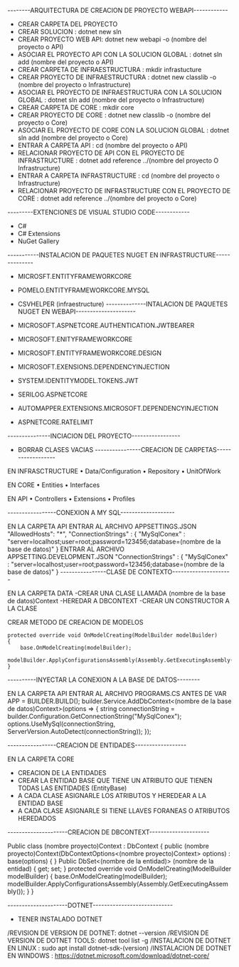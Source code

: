 --------ARQUITECTURA DE CREACION DE PROYECTO WEBAPI------------
* CREAR CARPETA DEL PROYECTO
* CREAR SOLUCION : dotnet new sln
* CREAR PROYECTO WEB API: dotnet new webapi -o (nombre del proyecto o API)
* ASOCIAR EL PROYECTO API CON LA SOLUCION GLOBAL : dotnet sln add (nombre del proyecto o API)
* CREAR CARPETA DE INFRAESTRUCTURA : mkdir infrastucture
* CREAR PROYECTO DE INFRAESTRUCTURA : dotnet new classlib -o (nombre del proyecto o Infrastructure)
* ASOCIAR EL PROYECTO DE INFRAESTRUCTURA CON LA SOLUCION GLOBAL : dotnet sln add (nombre del proyecto o Infrastructure)
* CREAR CARPETA DE CORE : mkdir core
* CREAR PROYECTO DE CORE : dotnet new classlib -o (nombre del proyecto o Core)
* ASOCIAR EL PROYECTO DE CORE CON LA SOLUCION GLOBAL : dotnet sln add (nombre del proyecto o Core)
* ENTRAR A CARPETA API : cd (nombre del proyecto o API)
* RELACIONAR PROYECTO DE API CON EL PROYECTO DE INFRASTRUCTURE : dotnet add reference ../(nombre del proyecto O Infrastructure)
* ENTRAR A CARPETA INFRASTRUCTURE : cd (nombre del proyecto o Infrastructure)
* RELACIONAR PROYECTO DE INFRASTRUCTURE CON EL PROYECTO DE CORE : dotnet add reference ../(nombre del proyecto o Core)

---------EXTENCIONES DE VISUAL STUDIO CODE------------
* C#
* C# Extensions
* NuGet Gallery

-----------INSTALACION DE PAQUETES NUGET EN INFRASTRUCTURE--------------

- MICROSFT.ENTITYFRAMEWORKCORE
- POMELO.ENTITYFRAMEWORKCORE.MYSQL
- CSVHELPER (infraestructure)
--------------INTALACION DE PAQUETES NUGET EN WEBAPI---------------------

- MICROSOFT.ASPNETCORE.AUTHENTICATION.JWTBEARER
- MICROSOFT.ENITYFRAMEWORKCORE
- MICROSOFT.ENTITYFRAMEWORKCORE.DESIGN
- MICROSOFT.EXENSIONS.DEPENDENCYINJECTION
- SYSTEM.IDENTITYMODEL.TOKENS.JWT
- SERILOG.ASPNETCORE
- AUTOMAPPER.EXTENSIONS.MICROSOFT.DEPENDENCYINJECTION
- ASPNETCORE.RATELIMIT

---------------INCIACION DEL PROYECTO-----------------
* BORRAR CLASES VACIAS
----------------CREACION DE CARPETAS------------------

EN INFRASCTRUCTURE
• Data/Configuration
• Repository
• UnitOfWork

EN CORE
• Entities
• Interfaces

EN API
• Controllers
• Extensions
• Profiles

-----------------CONEXION A MY SQL-------------------

EN LA CARPETA API
ENTRAR AL ARCHIVO APPSETTINGS.JSON
    "AllowedHosts": "*",
    "ConnectionStrings" : {
        "MySqlConex" : "server=localhost;user=root;password=123456;database=(nombre de la base de datos)"
    }
ENTRAR AL ARCHIVO APPSETTING.DEVELOPMENT.JSON
    "ConnectionStrings" : {
        "MySqlConex" : "server=localhost;user=root;password=123456;database=(nombre de la base de datos)"
    }
----------------CLASE DE CONTEXTO---------------------

EN LA CARPETA DATA
-CREAR UNA CLASE LLAMADA (nombre de la base de datos)Context
-HEREDAR A DBCONTEXT
-CREAR UN CONSTRUCTOR A LA CLASE

CREAR METODO DE CREACION DE MODELOS

    protected override void OnModelCreating(ModelBuilder modelBuilder)
    {
        base.OnModelCreating(modelBuilder);
        modelBuilder.ApplyConfigurationsAssembly(Assembly.GetExecutingAssembly());
    }
    
----------INYECTAR LA CONEXION A LA BASE DE DATOS--------

EN LA CARPETA API
ENTRAR AL ARCHIVO PROGRAMS.CS ANTES DE VAR APP = BUILDER.BUILD();
builder.Service.AddDbContext<(nombre de la base de datos)Context>(options => 
{
    string connectionString = builder.Configuration.GetConnectionString("MySqlConex");
    options.UseMySql(connectionString, ServerVersion.AutoDetect(connectionString));
});

-----------------CREACION DE ENTIDADES------------------

EN LA CARPETA CORE
- CREACION DE LA ENTIDADES
- CREAR LA ENTIDAD BASE QUE TIENE UN ATRIBUTO QUE TIENEN TODAS LAS ENTIDADES (EntityBase)
- A CADA CLASE ASIGNARLE LOS ATRIBUTOS Y HEREDEAR A LA ENTIDAD BASE
- A CADA CLASE ASIGNARLE SI TIENE LLAVES FORANEAS O ATRIBUTOS HEREDADOS

---------------------CREACION DE DBCONTEXT---------------------

Public class (nombre proyecto)Context : DbContext
{
    public (nombre proyecto)Context(DbContextOptions<(nombre proyecto)Context> options) : base(options)
    {
    }
    Public DbSet<(nombre de la entidad)> (nombre de la entidad) { get; set; }
    protected override void OnModelCreating(ModelBuilder modelBuilder)
    {
        base.OnModelCreating(modelBuilder);
        modelBuilder.ApplyConfigurationsAssembly(Assembly.GetExecutingAssembly());
    }
}

---------------------DOTNET----------------------------
* TENER INSTALADO DOTNET

/REVISION DE VERSION DE DOTNET: dotnet --version
/REVISION DE VERSION DE DOTNET TOOLS: dotnet tool list -g
/INSTALACION DE DOTNET EN LINUX : sudo apt install dotnet-sdk-(version)
/INSTALACION DE DOTNET EN WINDOWS : https://dotnet.microsoft.com/download/dotnet-core/

